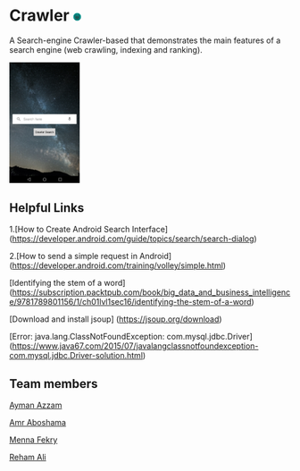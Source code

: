# Crawler <img src="icon.png" height="3%" width="3%">
A Search-engine Crawler-based that demonstrates the main features of a search engine (web crawling, indexing and ranking).

<img src="crawler.png" height="25%" width="25%">

## Helpful Links
1.[How to Create Android Search Interface] (https://developer.android.com/guide/topics/search/search-dialog)

2.[How to send a simple request in Android] (https://developer.android.com/training/volley/simple.html)

[Identifying the stem of a word] (https://subscription.packtpub.com/book/big_data_and_business_intelligence/9781789801156/1/ch01lvl1sec16/identifying-the-stem-of-a-word)

[Download and install jsoup] (https://jsoup.org/download)

[Error: java.lang.ClassNotFoundException: com.mysql.jdbc.Driver] (https://www.java67.com/2015/07/javalangclassnotfoundexception-com.mysql.jdbc.Driver-solution.html)

## Team members
[Ayman Azzam](https://github.com/AymanAzzam)

[Amr Aboshama](https://github.com/Amr-Aboshama)

[Menna Fekry](https://github.com/MennaFekry)

[Reham Ali](https://github.com/rehamaali)